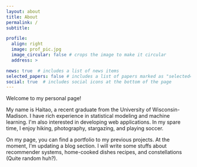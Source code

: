 ```yaml
---
layout: about
title: About
permalink: /
subtitle: 

profile:
  align: right
  image: prof_pic.jpg
  image_circular: false # crops the image to make it circular
  address: >

news: true  # includes a list of news items
selected_papers: false # includes a list of papers marked as "selected={true}"
social: true  # includes social icons at the bottom of the page
---
```


Welcome to my personal page! 

My name is Haitao, a recent graduate from the University of Wisconsin-Madison. I have rich experience in statistical modeling and machine learning. I'm also interested in developing web applications. In my spare time, I enjoy hiking, photography, stargazing, and playing soccer. 

On my page, you can find a portfolio to my previous projects. At the moment, I'm updating a blog section. I will write some stuffs about recommender systems, home-cooked dishes recipes, and constellations (Quite random huh?).
